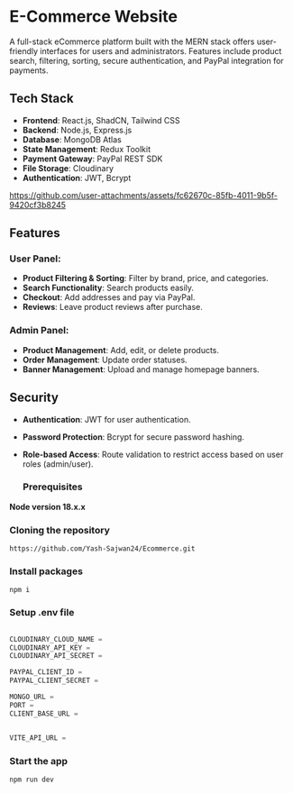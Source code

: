 # E-Commerce Website

A full-stack eCommerce platform built with the MERN stack offers user-friendly interfaces for users and administrators. Features include product search, filtering, sorting, secure authentication, and PayPal integration for payments.

## Tech Stack
- **Frontend**: React.js, ShadCN, Tailwind CSS
- **Backend**: Node.js, Express.js
- **Database**: MongoDB Atlas
- **State Management**: Redux Toolkit
- **Payment Gateway**: PayPal REST SDK
- **File Storage**: Cloudinary
- **Authentication**: JWT, Bcrypt



https://github.com/user-attachments/assets/fc62670c-85fb-4011-9b5f-9420cf3b8245



## Features

### User Panel:
- **Product Filtering & Sorting**: Filter by brand, price, and categories.
- **Search Functionality**: Search products easily.
- **Checkout**: Add addresses and pay via PayPal.
- **Reviews**: Leave product reviews after purchase.

### Admin Panel:
- **Product Management**: Add, edit, or delete products.
- **Order Management**: Update order statuses.
- **Banner Management**: Upload and manage homepage banners.

## Security
- **Authentication**: JWT for user authentication.
- **Password Protection**: Bcrypt for secure password hashing.
- **Role-based Access**: Route validation to restrict access based on user roles (admin/user).

  ### Prerequisites

**Node version 18.x.x**

### Cloning the repository

```shell
https://github.com/Yash-Sajwan24/Ecommerce.git
```

### Install packages

```shell
npm i
```

### Setup .env file


```js

CLOUDINARY_CLOUD_NAME = 
CLOUDINARY_API_KEY = 
CLOUDINARY_API_SECRET = 

PAYPAL_CLIENT_ID = 
PAYPAL_CLIENT_SECRET = 

MONGO_URL = 
PORT = 
CLIENT_BASE_URL = 


```

```js

VITE_API_URL =


```


### Start the app

```shell
npm run dev
```




